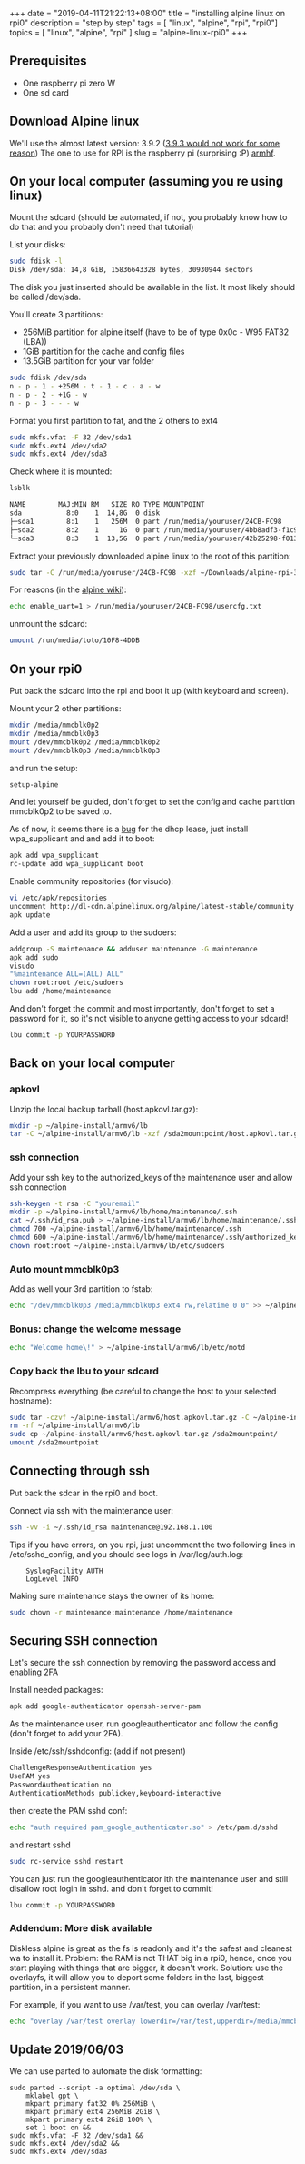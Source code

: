 +++
date = "2019-04-11T21:22:13+08:00"
title = "installing alpine linux on rpi0"
description = "step by step"
tags = [ "linux", "alpine", "rpi", "rpi0"]
topics = [ "linux", "alpine", "rpi" ]
slug = "alpine-linux-rpi0"
+++

## Prerequisites

- One raspberry pi zero W
- One sd card

## Download Alpine linux

We'll use the almost latest version: 3.9.2 ([3.9.3 would not work for some reason](https://bugs.alpinelinux.org/issues/10224))
The one to use for RPI is the raspberry pi (surprising :P) [armhf](http://dl-cdn.alpinelinux.org/alpine/v3.9/releases/armhf/alpine-rpi-3.9.3-armhf.tar.gz).

## On your local computer (assuming you re using linux)

Mount the sdcard (should be automated, if not, you probably know how to do that and you probably don't need that tutorial)

List your disks:

```bash
sudo fdisk -l
Disk /dev/sda: 14,8 GiB, 15836643328 bytes, 30930944 sectors
```

The disk you just inserted should be available in the list. It most likely should be called /dev/sda.

You'll create 3 partitions:

- 256MiB partition for alpine itself (have to be of type 0x0c - W95 FAT32 (LBA))
- 1GiB partition for the cache and config files
- 13.5GiB partition for your var folder

```bash
sudo fdisk /dev/sda
n - p - 1 - +256M - t - 1 - c - a - w
n - p - 2 - +1G - w
n - p - 3 - - - w
```

Format you first partition to fat, and the 2 others to ext4

```bash
sudo mkfs.vfat -F 32 /dev/sda1
sudo mkfs.ext4 /dev/sda2
sudo mkfs.ext4 /dev/sda3
```

Check where it is mounted:

```bash
lsblk

NAME        MAJ:MIN RM   SIZE RO TYPE MOUNTPOINT
sda           8:0    1  14,8G  0 disk
├─sda1        8:1    1   256M  0 part /run/media/youruser/24CB-FC98
├─sda2        8:2    1     1G  0 part /run/media/youruser/4bb8adf3-f1c9-4367-8e38-7c09bad775ee
└─sda3        8:3    1  13,5G  0 part /run/media/youruser/42b25298-f013-483c-845c-9408e330bb75
```

Extract your previously downloaded alpine linux to the root of this partition:

```bash
sudo tar -C /run/media/youruser/24CB-FC98 -xzf ~/Downloads/alpine-rpi-3.9.2-armhf.tar.gz
```

For reasons (in the [alpine wiki](https://wiki.alpinelinux.org/wiki/Raspberry_Pi_Zero_W_-_Installation)):

```bash
echo enable_uart=1 > /run/media/youruser/24CB-FC98/usercfg.txt
```

unmount the sdcard:

```bash
umount /run/media/toto/10F8-4DDB
```

## On your rpi0

Put back the sdcard into the rpi and boot it up (with keyboard and screen).

Mount your 2 other partitions:

```bash
mkdir /media/mmcblk0p2
mkdir /media/mmcblk0p3
mount /dev/mmcblk0p2 /media/mmcblk0p2
mount /dev/mmcblk0p3 /media/mmcblk0p3
```

and run the setup:

```bash
setup-alpine
```

And let yourself be guided, don't forget to set the config and cache partition mmcblk0p2 to be saved to.

As of now, it seems there is a [bug](https://bugs.alpinelinux.org/issues/8025) for the dhcp lease, just install wpa_supplicant and
and add it to boot:

```bash
apk add wpa_supplicant
rc-update add wpa_supplicant boot
```

Enable community repositories (for visudo):

```bash
vi /etc/apk/repositories
uncomment http://dl-cdn.alpinelinux.org/alpine/latest-stable/community
apk update
```

Add a user and add its group to the sudoers:

```bash
addgroup -S maintenance && adduser maintenance -G maintenance
apk add sudo
visudo
"%maintenance ALL=(ALL) ALL"
chown root:root /etc/sudoers
lbu add /home/maintenance
```

And don't forget the commit and most importantly, don't forget to set a password for it, so it's not visible to anyone getting access to your sdcard!

```bash
lbu commit -p YOURPASSWORD
```

## Back on your local computer

### apkovl

Unzip the local backup tarball (host.apkovl.tar.gz):

```bash
mkdir -p ~/alpine-install/armv6/lb
tar -C ~/alpine-install/armv6/lb -xzf /sda2mountpoint/host.apkovl.tar.gz
```

### ssh connection

Add your ssh key to the authorized_keys of the maintenance user and allow ssh connection

```bash
ssh-keygen -t rsa -C "youremail"
mkdir -p ~/alpine-install/armv6/lb/home/maintenance/.ssh
cat ~/.ssh/id_rsa.pub > ~/alpine-install/armv6/lb/home/maintenance/.ssh/authorized_keys
chmod 700 ~/alpine-install/armv6/lb/home/maintenance/.ssh
chmod 600 ~/alpine-install/armv6/lb/home/maintenance/.ssh/authorized_keys
chown root:root ~/alpine-install/armv6/lb/etc/sudoers
```

### Auto mount mmcblk0p3

Add as well your 3rd partition to fstab:

```bash
echo "/dev/mmcblk0p3 /media/mmcblk0p3 ext4 rw,relatime 0 0" >> ~/alpine-install/armv6/lb/etc/fstab
```

### Bonus: change the welcome message

```bash
echo "Welcome home\!" > ~/alpine-install/armv6/lb/etc/motd
```

### Copy back the lbu to your sdcard

Recompress everything (be careful to change the host to your selected hostname):

```bash
sudo tar -czvf ~/alpine-install/armv6/host.apkovl.tar.gz -C ~/alpine-install/armv6/lb .
rm -rf ~/alpine-install/armv6/lb
sudo cp ~/alpine-install/armv6/host.apkovl.tar.gz /sda2mountpoint/
umount /sda2mountpoint
```

## Connecting through ssh

Put back the sdcar in the rpi0 and boot.

Connect via ssh with the maintenance user:

```bash
ssh -vv -i ~/.ssh/id_rsa maintenance@192.168.1.100
```

Tips if you have errors, on you rpi, just uncomment the two following lines in /etc/sshd_config, and you should see logs in /var/log/auth.log:

```code
    SyslogFacility AUTH
    LogLevel INFO
```

Making sure maintenance stays the owner of its home:

```bash
sudo chown -r maintenance:maintenance /home/maintenance
```

## Securing SSH connection

Let's secure the ssh connection by removing the password access and enabling 2FA

Install needed packages:

```bash
apk add google-authenticator openssh-server-pam
```

As the maintenance user, run googleauthenticator and follow the config (don't forget to add your 2FA).

Inside /etc/ssh/sshdconfig:
(add if not present)

```bash
ChallengeResponseAuthentication yes
UsePAM yes
PasswordAuthentication no
AuthenticationMethods publickey,keyboard-interactive
```

then create the PAM sshd conf:

```bash
echo "auth required pam_google_authenticator.so" > /etc/pam.d/sshd
```

and restart sshd

```bash
sudo rc-service sshd restart
```

You can just run the googleauthenticator ith the maintenance user and still disallow root login in sshd.
and don't forget to commit!

```bash
lbu commit -p YOURPASSWORD
```

### Addendum: More disk available

Diskless alpine is great as the fs is readonly and it's the safest and cleanest wa to install it.
Problem: the RAM is not THAT big in a rpi0, hence, once you start playing with things that are bigger, it doesn't work.
Solution: use the overlayfs, it will allow you to deport some folders in the last, biggest partition, in a persistent manner.

For example, if you want to use /var/test, you can overlay /var/test:

```bash
echo "overlay /var/test overlay lowerdir=/var/test,upperdir=/media/mmcblk0p3/var/test 0 0" >> ~/alpine-install/armv6/lb/etc/fstab
```

## Update 2019/06/03

We can use parted to automate the disk formatting:

```shell
sudo parted --script -a optimal /dev/sda \
    mklabel gpt \
    mkpart primary fat32 0% 256MiB \
    mkpart primary ext4 256MiB 2GiB \
    mkpart primary ext4 2GiB 100% \
    set 1 boot on &&
sudo mkfs.vfat -F 32 /dev/sda1 &&
sudo mkfs.ext4 /dev/sda2 &&
sudo mkfs.ext4 /dev/sda3
```
